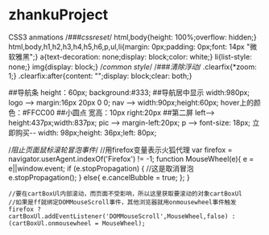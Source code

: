 # zhankuProject
CSS3 anmations
/*###cssreset*/
html,body{height: 100%;overflow: hidden;}
html,body,h1,h2,h3,h4,h5,h6,p,ul,li{margin: 0px;padding: 0px;font: 14px "微软雅黑";}
a{text-decoration: none;display: block;color: white;}
li{list-style: none;}
img{display: block;}
/*common style*/
/*###清除浮动*/
.clearfix{*zoom: 1;}
.clearfix:after{content: "";display: block;clear: both;}

##导航条
height：60px;
background:#333;
##导航居中显示
width:980px;
logo --> margin:16px 20px 0 0;
nav --> width:90px;height:60px;
hover上的颜色：#FFCC00
##小圆点
宽高：10px
right:20px
##第二屏
left--> height:437px;width:837px;
pic --> margin-left:20px;
p --> font-size: 18px;
立即购买--   width: 98px;height: 36px;left: 80px;

/*阻止页面鼠标滚轮冒泡事件*/
	//用firefox变量表示火狐代理
	var firefox = navigator.userAgent.indexOf('Firefox') != -1;
	function MouseWheel(e){ 
	    e = e||window.event;
	    if (e.stopPropagation) { //这是取消冒泡
	        e.stopPropagation();
	    } else{
	        e.cancelBubble = true;
	    };
	}
	
	//要在cartBoxUl内部滚动，而页面不受影响，所以这里获取要滚动的对象cartBoxUl
	//如果是ff就绑定DOMMouseScroll事件，其他浏览器就用onmousewheel事件触发
	firefox ? cartBoxUl.addEventListener('DOMMouseScroll',MouseWheel,false) : (cartBoxUl.onmousewheel = MouseWheel);
